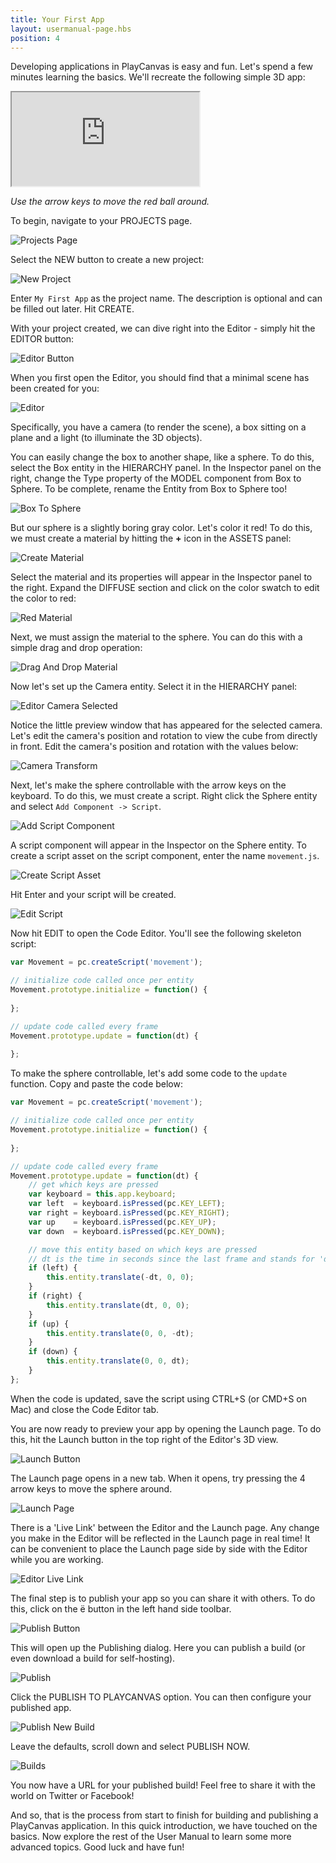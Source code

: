 ```yaml
---
title: Your First App
layout: usermanual-page.hbs
position: 4
---
```


Developing applications in PlayCanvas is easy and fun. Let's spend a few minutes learning the basics. We'll recreate the following simple 3D app:

<iframe  src="https://playcanv.as/p/TnUtDXWp/" allowfullscreen></iframe>

*Use the arrow keys to move the red ball around.*

To begin, navigate to your PROJECTS page.

![Projects Page][1]

Select the NEW button to create a new project:

![New Project][2]

Enter `My First App` as the project name. The description is optional and can be filled out later. Hit CREATE.

With your project created, we can dive right into the Editor - simply hit the EDITOR button:

![Editor Button][3]

When you first open the Editor, you should find that a minimal scene has been created for you:

![Editor][4]

Specifically, you have a camera (to render the scene), a box sitting on a plane and a light (to illuminate the 3D objects).

You can easily change the box to another shape, like a sphere. To do this, select the Box entity in the HIERARCHY panel. In the Inspector panel on the right, change the Type property of the MODEL component from Box to Sphere. To be complete, rename the Entity from Box to Sphere too!

![Box To Sphere][5]

But our sphere is a slightly boring gray color. Let's color it red! To do this, we must create a material by hitting the **+** icon in the ASSETS panel:

![Create Material][6]

Select the material and its properties will appear in the Inspector panel to the right. Expand the DIFFUSE section and click on the color swatch to edit the color to red:

![Red Material][7]

Next, we must assign the material to the sphere. You can do this with a simple drag and drop operation:

![Drag And Drop Material][8]

Now let's set up the Camera entity. Select it in the HIERARCHY panel:

![Editor Camera Selected][9]

Notice the little preview window that has appeared for the selected camera. Let's edit the camera's position and rotation to view the cube from directly in front. Edit the camera's position and rotation with the values below:

![Camera Transform][10]

Next, let's make the sphere controllable with the arrow keys on the keyboard. To do this, we must create a script. Right click the Sphere entity and select `Add Component -> Script`.

![Add Script Component][11]

A script component will appear in the Inspector on the Sphere entity. To create a script asset on the script component, enter the name `movement.js`.

![Create Script Asset][12]

Hit Enter and your script will be created.

![Edit Script][13]

Now hit EDIT to open the Code Editor. You'll see the following skeleton script:

```javascript
var Movement = pc.createScript('movement');

// initialize code called once per entity
Movement.prototype.initialize = function() {
    
};

// update code called every frame
Movement.prototype.update = function(dt) {
    
};
```

To make the sphere controllable, let's add some code to the `update` function. Copy and paste the code below:

```javascript
var Movement = pc.createScript('movement');

// initialize code called once per entity
Movement.prototype.initialize = function() {
    
};

// update code called every frame
Movement.prototype.update = function(dt) {
    // get which keys are pressed
    var keyboard = this.app.keyboard;
    var left  = keyboard.isPressed(pc.KEY_LEFT);
    var right = keyboard.isPressed(pc.KEY_RIGHT);
    var up    = keyboard.isPressed(pc.KEY_UP);
    var down  = keyboard.isPressed(pc.KEY_DOWN);

    // move this entity based on which keys are pressed
    // dt is the time in seconds since the last frame and stands for 'delta time'
    if (left) {
        this.entity.translate(-dt, 0, 0);
    }
    if (right) {
        this.entity.translate(dt, 0, 0);
    }
    if (up) {
        this.entity.translate(0, 0, -dt);
    }
    if (down) {
        this.entity.translate(0, 0, dt);
    }
};
```

When the code is updated, save the script using CTRL+S (or CMD+S on Mac) and close the Code Editor tab.

You are now ready to preview your app by opening the Launch page. To do this, hit the Launch button in the top right of the Editor's 3D view.

![Launch Button][14]

The Launch page opens in a new tab. When it opens, try pressing the 4 arrow keys to move the sphere around.

![Launch Page][15]

<div class="alert alert-info">
There is a 'Live Link' between the Editor and the Launch page. Any change you make in the Editor will be reflected in the Launch page in real time! It can be convenient to place the Launch page side by side with the Editor while you are working.

![Editor Live Link][16]
</div>

The final step is to publish your app so you can share it with others. To do this, click on the <span class="pc-icon">&#57911;</span> button in the left hand side toolbar.

![Publish Button][17]

This will open up the Publishing dialog. Here you can publish a build (or even download a build for self-hosting).

![Publish][18]

Click the PUBLISH TO PLAYCANVAS option. You can then configure your published app.

![Publish New Build][19]

Leave the defaults, scroll down and select PUBLISH NOW.

![Builds][20]

You now have a URL for your published build! Feel free to share it with the world on Twitter or Facebook!

And so, that is the process from start to finish for building and publishing a PlayCanvas application. In this quick introduction, we have touched on the basics. Now explore the rest of the User Manual to learn some more advanced topics. Good luck and have fun!

[1]: /images/user-manual/your-first-app/projects-page.png
[2]: /images/user-manual/your-first-app/new-project.png
[3]: /images/user-manual/your-first-app/editor-button.png
[4]: /images/user-manual/your-first-app/editor.png
[5]: /images/user-manual/your-first-app/box-to-sphere.png
[6]: /images/user-manual/your-first-app/create-material.png
[7]: /images/user-manual/your-first-app/red-material.png
[8]: /images/user-manual/your-first-app/drag-and-drop-material.gif
[9]: /images/user-manual/your-first-app/editor-camera-selected.png
[10]: /images/user-manual/your-first-app/camera-transform.png
[11]: /images/user-manual/your-first-app/add-script-component.png
[12]: /images/user-manual/your-first-app/create-script-asset.png
[13]: /images/user-manual/your-first-app/edit-script.png
[14]: /images/user-manual/your-first-app/launch-button.png
[15]: /images/user-manual/your-first-app/launch-page.gif
[16]: /images/user-manual/your-first-app/live-link.gif
[17]: /images/user-manual/your-first-app/publish-button.png
[18]: /images/user-manual/your-first-app/publish-dialog.png
[19]: /images/user-manual/your-first-app/publish-options.png
[20]: /images/user-manual/your-first-app/builds.png
